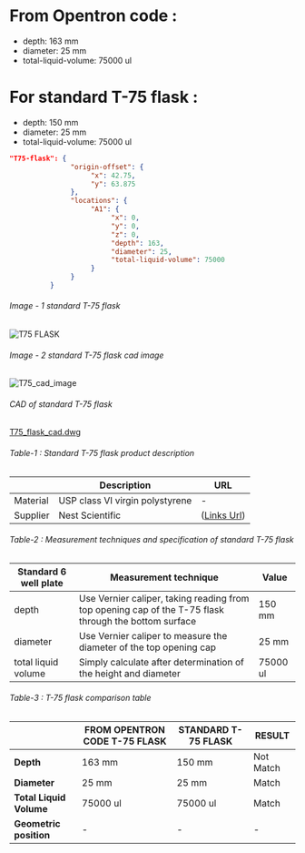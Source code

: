# From Opentron code :

- depth: 163 mm
- diameter: 25 mm
- total-liquid-volume: 75000 ul

# For standard T-75 flask :

- depth:  150 mm
- diameter: 25 mm
- total-liquid-volume: 75000 ul

```json T-25_flask code
"T75-flask": {
               "origin-offset": {
                    "x": 42.75,
                    "y": 63.875
               },
               "locations": {
                    "A1": {
                         "x": 0,
                         "y": 0,
                         "z": 0,
                         "depth": 163,
                         "diameter": 25,
                         "total-liquid-volume": 75000
                    }
               }
          }
```



###### Image - 1 standard T-75 flask

![T75 FLASK](https://user-images.githubusercontent.com/51780510/169042643-a5610073-9748-43d5-a68d-1dd3de17dc91.jpeg)



###### Image - 2 standard T-75 flask cad image

![T75_cad_image](https://user-images.githubusercontent.com/51780510/169042693-27bc7d3e-0ce9-41a9-adba-8ac7322ac046.JPG)


###### CAD of standard T-75 flask

 [T75_flask_cad.dwg](T75_flask_cad.dwg) 



###### Table-1 : Standard T-75 flask product description

|          | Description | URL  |
| -------- | ----------- | ---- |
| Material |  USP class VI virgin polystyrene           |  -    |
| Supplier |    Nest Scientific         |  ([Links Url](https://www.stellarscientific.com/t-75-75cm2-polystyrene-cell-culture-flask-vent-cap-non-treated-surface-rnase-and-dnase-free-sterile-5-pk-100-cs/))    |





###### Table-2 : Measurement techniques and specification of standard T-75 flask

| Standard 6 well plate | Measurement technique                                        | Value    |
| --------------------- | ------------------------------------------------------------ | -------- |
| depth                 | Use Vernier caliper, taking reading from top opening cap of the T-75 flask through the bottom surface | 150 mm   |
| diameter              | Use Vernier caliper to measure the diameter of the top opening cap | 25 mm    |
| total liquid volume   | Simply calculate after determination of the height and diameter | 75000 ul |



###### Table-3 : T-75 flask comparison table

|                         | FROM OPENTRON CODE T-75 FLASK | STANDARD T-75 FLASK | RESULT    |
| ----------------------- | ----------------------------- | ------------------- | --------- |
| **Depth**               | 163 mm                        | 150 mm              | Not Match |
| **Diameter**            | 25 mm                         | 25 mm               | Match     |
| **Total Liquid Volume** | 75000 ul                      | 75000 ul            | Match     |
| **Geometric position**  | -                             | -                   | -         |
